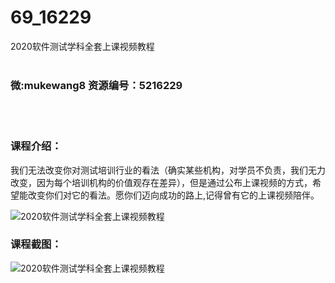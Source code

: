 # 69_16229
2020软件测试学科全套上课视频教程
<br/></br>
<h3>微:mukewang8 资源编号：5216229</h3>
<br/></br>
<h3>课程介绍：</h3>
<p>我们无法改变你对测试培训行业的看法（确实某些机构，对学员不负责，我们无力改变，因为每个培训机构的价值观存在差异），但是通过公布上课视频的方式，希望能改变你们对它的看法。愿你们迈向成功的路上,记得曾有它的上课视频陪伴。</p>
<p><img src="https://www.ko996.com/wp-content/uploads/img/2020/11/2-59-300x247.png" alt="2020软件测试学科全套上课视频教程"></p>
<div class="info-desc">
<h3>课程截图：</h3>
<p><img src="https://www.ko996.com/wp-content/uploads/img/2020/11/1-59.png" alt="2020软件测试学科全套上课视频教程"></p>


			
</div>
